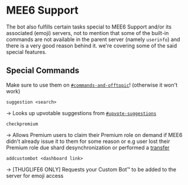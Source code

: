 # MEE6 Support

The bot also fulfills certain tasks special to MEE6 Support and/or its associated (emoji) servers, not to mention that some of the built-in commands are not available in the parent server (namely `userinfo`) and there is a very good reason behind it. we're covering some of the said special features.

## Special Commands

Make sure to use them on [`#commands-and-offtopic`](<https://discord.com/channels/159962941502783488/280870279746420736>)! (otherwise it won't work)

`suggestion <search>`

→ Looks up upvotable suggestions from [`#upvote-suggestions`](<https://discord.com/channels/159962941502783488/534041825694973952>)

`checkpremium`

→ Allows Premium users to claim their Premium role on demand if MEE6 didn't already issue it to them for some reason or e.g user lost their Premium role due shard desynchronization or performed a [transfer](<http://mee6.xyz/premium-transfer>)

`addcustombot <dashboard link>`

→ [THUGLIFE6 ONLY] Requests your Custom Bot™️ to be added to the server for emoji access